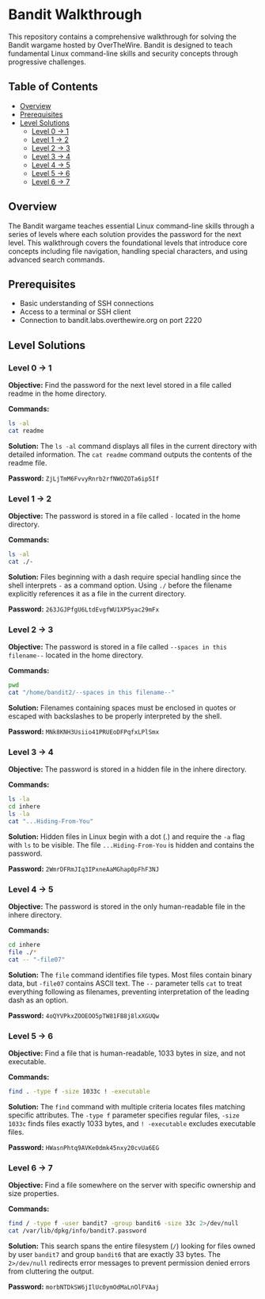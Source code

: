 # Bandit Walkthrough

This repository contains a comprehensive walkthrough for solving the Bandit wargame hosted by OverTheWire. Bandit is designed to teach fundamental Linux command-line skills and security concepts through progressive challenges.

## Table of Contents
- [Overview](#overview)  
- [Prerequisites](#prerequisites)  
- [Level Solutions](#level-solutions)  
  - [Level 0 → 1](#level-0--1)  
  - [Level 1 → 2](#level-1--2)  
  - [Level 2 → 3](#level-2--3)  
  - [Level 3 → 4](#level-3--4)  
  - [Level 4 → 5](#level-4--5)  
  - [Level 5 → 6](#level-5--6)  
  - [Level 6 → 7](#level-6--7) 

## Overview

The Bandit wargame teaches essential Linux command-line skills through a series of levels where each solution provides the password for the next level. This walkthrough covers the foundational levels that introduce core concepts including file navigation, handling special characters, and using advanced search commands.

## Prerequisites

- Basic understanding of SSH connections
- Access to a terminal or SSH client
- Connection to bandit.labs.overthewire.org on port 2220

## Level Solutions

### Level 0 → 1

**Objective:** Find the password for the next level stored in a file called readme in the home directory.

**Commands:**
```bash
ls -al
cat readme
```

**Solution:** The `ls -al` command displays all files in the current directory with detailed information. The `cat readme` command outputs the contents of the readme file.

**Password:** `ZjLjTmM6FvvyRnrb2rfNWOZOTa6ip5If`

### Level 1 → 2

**Objective:** The password is stored in a file called `-` located in the home directory.

**Commands:**
```bash
ls -al
cat ./-
```

**Solution:** Files beginning with a dash require special handling since the shell interprets `-` as a command option. Using `./` before the filename explicitly references it as a file in the current directory.

**Password:** `263JGJPfgU6LtdEvgfWU1XP5yac29mFx`

### Level 2 → 3

**Objective:** The password is stored in a file called `--spaces in this filename--` located in the home directory.

**Commands:**
```bash
pwd
cat "/home/bandit2/--spaces in this filename--"
```

**Solution:** Filenames containing spaces must be enclosed in quotes or escaped with backslashes to be properly interpreted by the shell.

**Password:** `MNk8KNH3Usiio41PRUEoDFPqfxLPlSmx`

### Level 3 → 4

**Objective:** The password is stored in a hidden file in the inhere directory.

**Commands:**
```bash
ls -la
cd inhere
ls -la
cat "...Hiding-From-You"
```

**Solution:** Hidden files in Linux begin with a dot (.) and require the `-a` flag with `ls` to be visible. The file `...Hiding-From-You` is hidden and contains the password.

**Password:** `2WmrDFRmJIq3IPxneAaMGhap0pFhF3NJ`

### Level 4 → 5

**Objective:** The password is stored in the only human-readable file in the inhere directory.

**Commands:**
```bash
cd inhere
file ./*
cat -- "-file07"
```

**Solution:** The `file` command identifies file types. Most files contain binary data, but `-file07` contains ASCII text. The `--` parameter tells `cat` to treat everything following as filenames, preventing interpretation of the leading dash as an option.

**Password:** `4oQYVPkxZOOEOO5pTW81FB8j8lxXGUQw`

### Level 5 → 6

**Objective:** Find a file that is human-readable, 1033 bytes in size, and not executable.

**Commands:**
```bash
find . -type f -size 1033c ! -executable
```

**Solution:** The `find` command with multiple criteria locates files matching specific attributes. The `-type f` parameter specifies regular files, `-size 1033c` finds files exactly 1033 bytes, and `! -executable` excludes executable files.

**Password:** `HWasnPhtq9AVKe0dmk45nxy20cvUa6EG`

### Level 6 → 7

**Objective:** Find a file somewhere on the server with specific ownership and size properties.

**Commands:**
```bash
find / -type f -user bandit7 -group bandit6 -size 33c 2>/dev/null
cat /var/lib/dpkg/info/bandit7.password
```

**Solution:** This search spans the entire filesystem (`/`) looking for files owned by user `bandit7` and group `bandit6` that are exactly 33 bytes. The `2>/dev/null` redirects error messages to prevent permission denied errors from cluttering the output.

**Password:** `morbNTDkSW6jIlUc0ymOdMaLnOlFVAaj`
